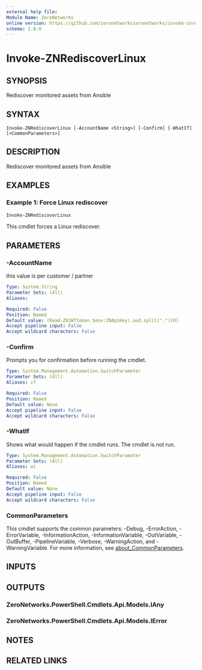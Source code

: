 ```yaml
---
external help file:
Module Name: ZeroNetworks
online version: https://github.com/zeronetworkszeronetworks/invoke-znrediscoverlinux
schema: 2.0.0
---
```


# Invoke-ZNRediscoverLinux

## SYNOPSIS
Rediscover monitored assets from Ansible

## SYNTAX

```
Invoke-ZNRediscoverLinux [-AccountName <String>] [-Confirm] [-WhatIf] [<CommonParameters>]
```

## DESCRIPTION
Rediscover monitored assets from Ansible

## EXAMPLES

### Example 1: Force Linux rediscover
```powershell
Invoke-ZNRediscoverLinux
```

This cmdlet forces a Linux rediscover.

## PARAMETERS

### -AccountName
this value is per customer / partner

```yaml
Type: System.String
Parameter Sets: (All)
Aliases:

Required: False
Position: Named
Default value: (Read-ZNJWTtoken $env:ZNApiKey).aud.split(".")[0]
Accept pipeline input: False
Accept wildcard characters: False
```

### -Confirm
Prompts you for confirmation before running the cmdlet.

```yaml
Type: System.Management.Automation.SwitchParameter
Parameter Sets: (All)
Aliases: cf

Required: False
Position: Named
Default value: None
Accept pipeline input: False
Accept wildcard characters: False
```

### -WhatIf
Shows what would happen if the cmdlet runs.
The cmdlet is not run.

```yaml
Type: System.Management.Automation.SwitchParameter
Parameter Sets: (All)
Aliases: wi

Required: False
Position: Named
Default value: None
Accept pipeline input: False
Accept wildcard characters: False
```

### CommonParameters
This cmdlet supports the common parameters: -Debug, -ErrorAction, -ErrorVariable, -InformationAction, -InformationVariable, -OutVariable, -OutBuffer, -PipelineVariable, -Verbose, -WarningAction, and -WarningVariable. For more information, see [about_CommonParameters](http://go.microsoft.com/fwlink/?LinkID=113216).

## INPUTS

## OUTPUTS

### ZeroNetworks.PowerShell.Cmdlets.Api.Models.IAny

### ZeroNetworks.PowerShell.Cmdlets.Api.Models.IError

## NOTES

## RELATED LINKS

